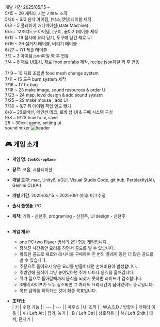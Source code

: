 개발 기간 2025/05/15 ~
<br>
5/15 ~ 20 캐릭터 기본 키보드 조작 <br>
5/20 ~ 6/3 음식 아이템, (박스,컷팅)테이블 제작 <br>
6/3 ~ 5 플레이어 애니메이션(state Machine) <br>
6/5 ~ 12조리도구 아이템, (구이, 끓이기)테이블 제작 <br>
6/12 ~ 19 접시에 요리 담기, 도구에 담긴 재료 UI <br>
6/19 ~ 26 설거지 테이블, 버리기 테이블<br>
6/27 ~ 7/1 제출 테이블<br>
7/2 ~ 3 아이템 json파일 화 후 연동 <br>
7/4  ~ 8 재료 UI표시, 재료 food prefabs 제작, recipe json파일 화 후 연동 <br>  
7/ 9 ~ 10 재료 조힙별 food mesh change system <br>
7/11 ~ 15 도구 burn system 제작<br>
7/16 ~ 17 fix bug <br>
7/18 ~ 23 make image, sound resources  & order UI <br>
7/23 ~ 24 map, level design & add sound system <br> 
7/25 ~  29 make mouse , add UI <br>
7/30 ~ 8/7 쥐 아이템 픽업 엔드 뺏기 <br>
8/8 ~ 26로비씬, 메인씬 데코, 로비 샵 UI & 구매 시스템 구성 <br>
9/8 ~ 9/23 how to ui, save <br>
25 ~ 30exit game, setting ui <br>
sound mixer
![header](https://capsule-render.vercel.app/api?type=waving&color=gradient&customColorList=19&height=300&section=header&text=OrderUp&fontSize=90&fontColor=fff76b)
## 🎮 게임 소개


- **게임 명: `CookCo-opGame`**
- **장르**: 코옵, 시뮬레이션
- **개발 도구**: mac, Unity6, uGUI, Visual Studio Code, git hub, Perplexity(AI), Gemini CLI(AI)
- **개발 기간**: 2025/05/15 ~ 2025/09/ (이후 버그수정
- **출시 플렛폼**: PC
- **제작**: 기획 - 신현주, programing - 신현주, UI design - 신현주
<br><br>
- **게임 개요:**
    - one PC two Player 방식의 2인 협동 게임입니다.
    - 정해진 시간동안 요리를 하면서 골드를 벌 수 있습니다.
    - 획득한 골드로 재료와 레시피를 구매하여 한 번의 플레이 동안 더 많은 골드를 벌 수 있습니다.
    - 주문으로 들어오지 않은 요리를 만들어내면 손해비용이 발생합니다.
    - 주방안에 음식이 그냥 놓여있다면 쥐가 나타나 음식을 훔쳐갑니다.
    - 쥐가 집으로 돌아갈때까지 음식을 되찾지 못하면 라이프가 감소합니다.
    - 3개의 라이프가 모두 감소되면 그 차례의 요리시간이 남아있어도 종료됩니다.
    - 목표 금액을 획득하는 것이 최종 목표입니다.

 - **조작법:**    
    | 키 | 수행 기능 |
    | --- | --- |
    | 마우스 | UI 조작 |
    | W,A,S,D / 방향키 | 캐릭터 이동 |
    | V / Left Alt | 잡기, 놓기 |
    | B / Left Ctrl | 상호작용 |
    | N / Left Shift | 대쉬, 던지기 |
